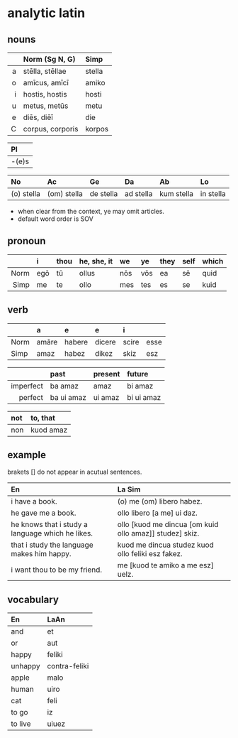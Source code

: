 # analytic latin

## nouns

|      | Norm (Sg N, G)   | Simp   |
| ---: | :--------------- | :----- |
|    a | stēlla, stēllae  | stella |
|    o | amīcus, amīcī    | amiko  |
|    i | hostis, hostis   | hosti  |
|    u | metus, metūs     | metu   |
|    e | diēs, diēī       | die    |
|    C | corpus, corporis | korpos |

| Pl    |
| :---- |
| -(e)s |

| No         | Ac          | Ge        | Da        | Ab         | Lo        |
| :--------- | :---------- | :-------- | :-------- | :--------- | :-------- |
| (o) stella | (om) stella | de stella | ad stella | kum stella | in stella |

- when clear from the context, ye may omit articles.
- default word order is SOV

## pronoun

|      | i    | thou | he, she, it | we   | ye   | they | self | which |
| ---: | :--- | :--- | :---------- | :--- | :--- | :--- | :--- | :---- |
| Norm | egō  | tū   | ollus       | nōs  | vōs  | ea   | sē   | quid  |
| Simp | me   | te   | ollo        | mes  | tes  | es   | se   | kuid  |

## verb

|      | a     | e      | e      | i     |      |
| :--- | :---- | :----- | :----- | :---- | :--- |
| Norm | amāre | habere | dicere | scire | esse |
| Simp | amaz  | habez  | dikez  | skiz  | esz  |

|           | past       | present | future     |
| --------: | :--------- | :------ | :--------- |
| imperfect | ba amaz    | amaz    | bi amaz    |
|   perfect | ba ui amaz | ui amaz | bi ui amaz |

| not  | to, that  |
| :--- | :-------- |
| non  | kuod amaz |

## example

brakets [] do not appear in acutual sentences.

| En                                               | La Sim                                                  |
| :----------------------------------------------- | :------------------------------------------------------ |
| i have a book.                                   | (o) me (om) libero habez.                               |
| he gave me a book.                               | ollo libero [a me] ui daz.                              |
| he knows that i study a language which he likes. | ollo [kuod me dincua [om kuid ollo amaz]] studez] skiz. |
| that i study the language makes him happy.       | kuod me dincua studez kuod ollo feliki esz fakez.       |
| i want thou to be my friend.                     | me [kuod te amiko a me esz] uelz.                       |

## vocabulary

| En      | LaAn          |
| :------ | :------------ |
| and     | et            |
| or      | aut           |
| happy   | feliki        |
| unhappy | contra-feliki |
| apple   | malo          |
| human   | uiro          |
| cat     | feli          |
| to go   | iz            |
| to live | uiuez         |